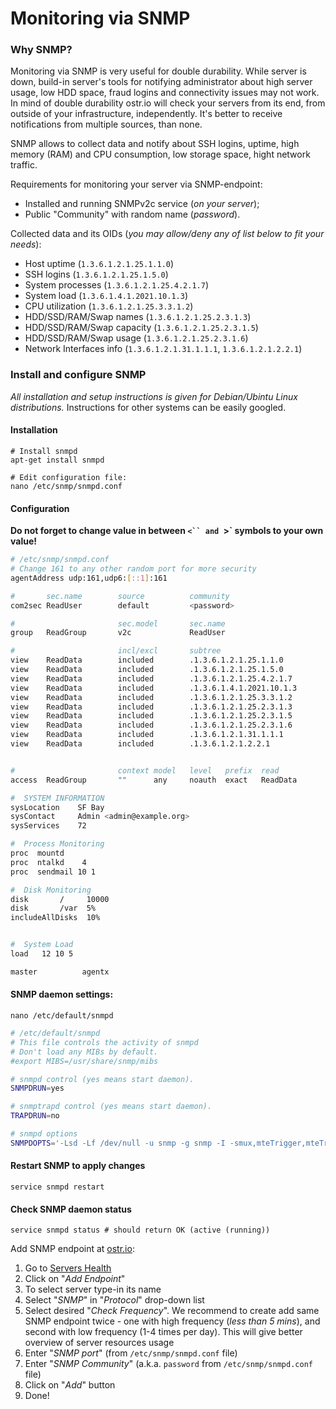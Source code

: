 Monitoring via SNMP
======


### Why SNMP?
Monitoring via SNMP is very useful for double durability. While server is down, build-in server's tools for notifying administrator about high server usage, low HDD space, fraud logins and connectivity issues may not work. In mind of double durability ostr.io will check your servers from its end, from outside of your infrastructure, independently. It's better to receive notifications from multiple sources, than none.

SNMP allows to collect data and notify about SSH logins, uptime, high memory (RAM) and CPU consumption, low storage space, hight network traffic.

Requirements for monitoring your server via SNMP-endpoint:

 - Installed and running SNMPv2c service (*on your server*);
 - Public "Community" with random name (*password*).

Collected data and its OIDs (*you may allow/deny any of list below to fit your needs*):

 - Host uptime (`1.3.6.1.2.1.25.1.1.0`)
 - SSH logins (`1.3.6.1.2.1.25.1.5.0`)
 - System processes (`1.3.6.1.2.1.25.4.2.1.7`)
 - System load (`1.3.6.1.4.1.2021.10.1.3`)
 - CPU utilization (`1.3.6.1.2.1.25.3.3.1.2`)
 - HDD/SSD/RAM/Swap names (`1.3.6.1.2.1.25.2.3.1.3`)
 - HDD/SSD/RAM/Swap capacity (`1.3.6.1.2.1.25.2.3.1.5`)
 - HDD/SSD/RAM/Swap usage (`1.3.6.1.2.1.25.2.3.1.6`)
 - Network Interfaces info (`1.3.6.1.2.1.31.1.1.1`, `1.3.6.1.2.1.2.2.1`)

### Install and configure SNMP
*All installation and setup instructions is given for Debian/Ubintu Linux distributions.* Instructions for other systems can be easily googled.

#### Installation
```shell
# Install snmpd
apt-get install snmpd

# Edit configuration file:
nano /etc/snmp/snmpd.conf
```

#### Configuration
__Do not forget to change value in between `<`` and `>` symbols to your own value!__
```bash
# /etc/snmp/snmpd.conf
# Change 161 to any other random port for more security
agentAddress udp:161,udp6:[::1]:161

#       sec.name        source          community
com2sec ReadUser        default         <password>

#                       sec.model       sec.name
group   ReadGroup       v2c             ReadUser

#                       incl/excl       subtree
view    ReadData        included        .1.3.6.1.2.1.25.1.1.0
view    ReadData        included        .1.3.6.1.2.1.25.1.5.0
view    ReadData        included        .1.3.6.1.2.1.25.4.2.1.7
view    ReadData        included        .1.3.6.1.4.1.2021.10.1.3
view    ReadData        included        .1.3.6.1.2.1.25.3.3.1.2
view    ReadData        included        .1.3.6.1.2.1.25.2.3.1.3
view    ReadData        included        .1.3.6.1.2.1.25.2.3.1.5
view    ReadData        included        .1.3.6.1.2.1.25.2.3.1.6
view    ReadData        included        .1.3.6.1.2.1.31.1.1.1
view    ReadData        included        .1.3.6.1.2.1.2.2.1


#                       context model   level   prefix  read            write   notify
access  ReadGroup       ""      any     noauth  exact   ReadData        none    none

#  SYSTEM INFORMATION
sysLocation    SF Bay
sysContact     Admin <admin@example.org>
sysServices    72

#  Process Monitoring
proc  mountd
proc  ntalkd    4
proc  sendmail 10 1

#  Disk Monitoring
disk       /     10000
disk       /var  5%
includeAllDisks  10%


#  System Load
load   12 10 5

master          agentx
```

#### SNMP daemon settings:
```shell
nano /etc/default/snmpd
```

```bash
# /etc/default/snmpd
# This file controls the activity of snmpd
# Don't load any MIBs by default.
#export MIBS=/usr/share/snmp/mibs

# snmpd control (yes means start daemon).
SNMPDRUN=yes

# snmptrapd control (yes means start daemon).
TRAPDRUN=no

# snmpd options
SNMPDOPTS='-Lsd -Lf /dev/null -u snmp -g snmp -I -smux,mteTrigger,mteTriggerConf -p /run/snmpd.pid'
```

#### Restart SNMP to apply changes
```shell
service snmpd restart
```

#### Check SNMP daemon status
```shell
service snmpd status # should return OK (active (running))
```

Add SNMP endpoint at [ostr.io](https://ostr.io):
 1. Go to [Servers Health](https://ostr.io/service/health)
 2. Click on "*Add Endpoint*"
 3. To select server type-in its name
 4. Select "*SNMP*" in "*Protocol*" drop-down list
 5. Select desired "*Check Frequency*". We recommend to create add same SNMP endpoint twice - one with high frequency (*less than 5 mins*), and second with low frequency (1-4 times per day). This will give better overview of server resources usage
 6. Enter "*SNMP port*" (from `/etc/snmp/snmpd.conf` file)
 7. Enter "*SNMP Community*" (a.k.a. `password` from `/etc/snmp/snmpd.conf` file)
 8. Click on "*Add*" button
 9. Done!